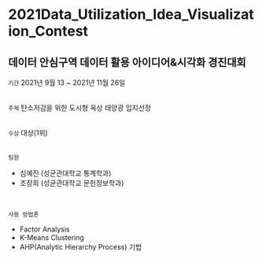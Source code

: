 # 2021Data_Utilization_Idea_Visualization_Contest
데이터 안심구역 데이터 활용 아이디어&시각화 경진대회
-------------
``` 기간 ``` 2021년 9월 13 ~ 2021년 11월 26일 <br />
<br />

``` 주제 ``` 탄소저감을 위한 도시형 옥상 태양광 입지선정<br />
<br />

``` 수상 ``` 대상(1위) <br />
<br />

``` 팀원 ``` <br />
- 심예진 (성균관대학교 통계학과)<br />
- 조장희 (성균관대학교 문헌정보학과)<br />
<br />

```사용 방법론```<br />
- Factor Analysis
- K-Means Clustering
- AHP(Analytic Hierarchy Process) 기법
